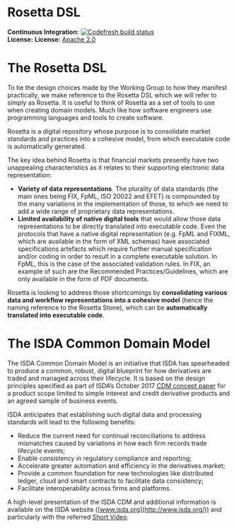 # Rosetta DSL

**Continuous Integration:** [![Codefresh build status]( https://g.codefresh.io/api/badges/pipeline/regnosysops/REGnosys%2Frosetta-dsl%2Frosetta-dsl?branch=master&key=eyJhbGciOiJIUzI1NiJ9.NWE1N2EyYTlmM2JiOTMwMDAxNDRiODMz.ZDeqVUhB-oMlbZGj4tfEiOg0cy6azXaBvoxoeidyL0g&type=cf-1)]( https://g.codefresh.io/pipelines/rosetta-dsl/builds?repoOwner=REGnosys&repoName=rosetta-dsl&serviceName=REGnosys%2Frosetta-dsl&filter=trigger:build~Build;branch:master;pipeline:5d148a0543bba039bd196117~rosetta-dsl) <br/>
**License:** **License:** [Apache 2.0](http://www.apache.org/licenses/LICENSE-2.0)


The Rosetta DSL
=====================
To tie the design choices made by the Working Group to how they manifest practically, we make reference to the Rosetta DSL which we will refer to simply as Rosetta.
It is useful to think of Rosetta as a set of tools to use when creating domain models. Much like how software engineers use programming languages and tools to create software.

Rosetta is a digital repository whose purpose is to consolidate market standards and practices into a cohesive model, from which executable code is automatically generated.

The key idea behind Rosetta is that financial markets presently have two unappealing characteristics as it relates to their supporting electronic data representation:

*  **Variety of data representations**. The plurality of data standards (the main ones being FIX, FpML, ISO 20022 and EFET) is compounded by the many variations in the implementation of those, to which we need to add a wide range of proprietary data representations.
*  **Limited availability of native digital tools** that would allow those data representations to be directly translated into executable code. Even the protocols that have a native digital representation (e.g. FpML and FIXML,
  which are available in the form of XML schemas) have associated specifications artefacts which require further manual specification and/or coding in order to result in a complete executable solution.
  In FpML, this is the case of the associated validation rules. In FIX, an example of such are the Recommended Practices/Guidelines, which are only available in the form of PDF documents.

Rosetta is looking to address those shortcomings by **consolidating various data and workflow representations into a cohesive model** (hence the naming reference to the Rosetta Stone), which can be **automatically translated into executable code**.

The ISDA Common Domain Model
============================
The ISDA Common Domain Model is an initiative that ISDA has spearheaded to produce a common, robust, digital blueprint for how derivatives are traded and managed across their lifecycle.
It is based on the design principles specified as part of ISDA’s October 2017 [CDM concept paper](https://www.isda.org/a/gVKDE/CDM-FINAL.pdf) for a product scope limited to simple interest and credit derivative products and an agreed sample of business events.

ISDA anticipates that establishing such digital data and processing standards will lead to the following benefits:

* Reduce the current need for continual reconciliations to address mismatches caused by variations in how each firm records trade lifecycle events;
* Enable consistency in regulatory compliance and reporting;
* Accelerate greater automation and efficiency in the derivatives market;
* Provide a common foundation for new technologies like distributed ledger, cloud and smart contracts to facilitate data consistency;
* Facilitate interoperability across firms and platforms.

A high-level presentation of the ISDA CDM and additional information is available on the ISDA website ([www.isda.org](http://www.isda.org/)) and particularly with the referred [Short Video](https://www.isda.org/2017/11/30/what-is-the-isda-cdm/).
